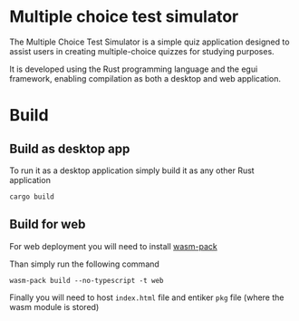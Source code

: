 # Multiple choice test simulator
The Multiple Choice Test Simulator is a simple quiz application designed to assist users in creating multiple-choice quizzes for studying purposes.

It is developed using the Rust programming language and the egui framework, enabling compilation as both a desktop and web application.


# Build
## Build as desktop app
To run it as a desktop application simply build it as any other Rust application
```
cargo build
```

## Build for web
For web deployment you will need to install [wasm-pack](https://rustwasm.github.io/wasm-pack/)

Than simply run the following command
```
wasm-pack build --no-typescript -t web
```

Finally you will need to host `index.html` file and entiker `pkg` file (where the wasm module is stored)
